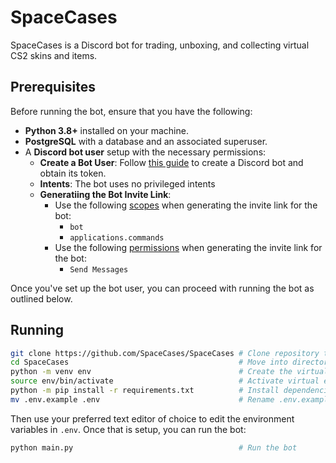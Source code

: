 # SpaceCases

SpaceCases is a Discord bot for trading, unboxing, and collecting virtual CS2 skins and items. 

## Prerequisites

Before running the bot, ensure that you have the following:

- **Python 3.8+** installed on your machine.
- **PostgreSQL** with a database and an associated superuser.
- A **Discord bot user** setup with the necessary permissions:
  - **Create a Bot User**: Follow [this guide](https://discordpy.readthedocs.io/en/stable/discord.html) to create a Discord bot and obtain its token.
  - **Intents**: The bot uses no privileged intents
  - **Generatiing the Bot Invite Link**:
      - Use the following [scopes](https://discord.com/developers/docs/topics/oauth2#shared-resources-oauth2-scopes) when generating the invite link for the bot:
        - `bot`
        - `applications.commands`
      - Use the following [permissions](https://discord.com/developers/docs/topics/permissions) when generating the invite link for the bot:
        - `Send Messages`

Once you've set up the bot user, you can proceed with running the bot as outlined below.

## Running

```bash
git clone https://github.com/SpaceCases/SpaceCases # Clone repository to local machine
cd SpaceCases                                      # Move into directory
python -m venv env                                 # Create the virtual environment
source env/bin/activate                            # Activate virtual environment
python -m pip install -r requirements.txt          # Install dependencies
mv .env.example .env                               # Rename .env.example to .env
```
Then use your preferred text editor of choice to edit the environment variables in `.env`. Once that is setup, you can run the bot:
```bash
python main.py                                     # Run the bot
```

